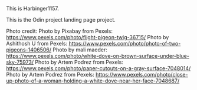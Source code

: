 This is Harbinger1157.

This is the Odin project landing page project.

Photo credit:
Photo by Pixabay from Pexels: https://www.pexels.com/photo/flight-pigeon-twig-36715/
Photo by Ashithosh U from Pexels: https://www.pexels.com/photo/photo-of-two-pigeons-1406506/
Photo by mali maeder: https://www.pexels.com/photo/white-dove-on-brown-surface-under-blue-sky-75973/
Photo by Artem Podrez from Pexels: https://www.pexels.com/photo/paper-cutouts-on-a-gray-surface-7048014/
Photo by Artem Podrez from Pexels: https://www.pexels.com/photo/close-up-photo-of-a-woman-holding-a-white-dove-near-her-face-7048687/
